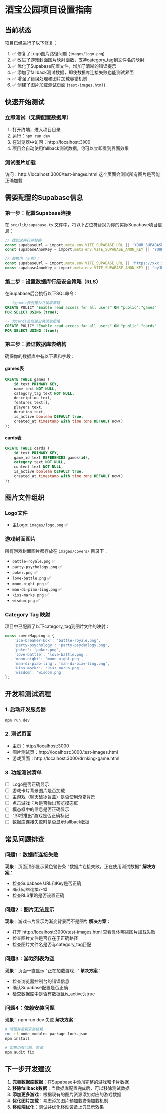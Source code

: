 # 酒宝公园项目设置指南

## 当前状态
项目已经进行了以下修复：
1. ✅ 修复了Logo图片路径问题 (`images/logo.png`)
2. ✅ 改进了游戏封面图片映射函数，支持category_tag到文件名的映射
3. ✅ 优化了Supabase配置文件，增加了清晰的错误提示
4. ✅ 添加了fallback测试数据，即使数据库连接失败也能测试界面
5. ✅ 增强了错误处理和图片加载容错机制
6. ✅ 创建了图片加载测试页面 (`test-images.html`)

## 快速开始测试

### 立即测试（无需配置数据库）
1. 打开终端，进入项目目录
2. 运行：`npm run dev`
3. 在浏览器中访问：http://localhost:3000
4. 项目会自动使用fallback测试数据，你可以立即看到界面效果

### 测试图片加载
访问：http://localhost:3000/test-images.html
这个页面会测试所有图片是否能正确加载

## 需要配置的Supabase信息

### 第一步：配置Supabase连接
在 `src/lib/supabase.ts` 文件中，将以下占位符替换为你的实际Supabase项目信息：

```typescript
// 找到这两行并替换
const supabaseUrl = import.meta.env.VITE_SUPABASE_URL || 'YOUR_SUPABASE_PROJECT_URL'        
const supabaseAnonKey = import.meta.env.VITE_SUPABASE_ANON_KEY || 'YOUR_SUPABASE_ANON_KEY'   

// 替换为（示例）：
const supabaseUrl = import.meta.env.VITE_SUPABASE_URL || 'https://xxx.supabase.co'        
const supabaseAnonKey = import.meta.env.VITE_SUPABASE_ANON_KEY || 'eyJhbGciOiJIUzI1NiIsInR5cCI6IkpXVCJ9...'   
```

### 第二步：设置数据库行级安全策略（RLS）
在Supabase后台执行以下SQL命令：

```sql
-- 为games表创建公共读取策略
CREATE POLICY "Enable read access for all users" ON "public"."games"
FOR SELECT USING (true);

-- 为cards表创建公共读取策略
CREATE POLICY "Enable read access for all users" ON "public"."cards"
FOR SELECT USING (true);
```

### 第三步：验证数据库表结构
确保你的数据库中有以下表和字段：

#### games表
```sql
CREATE TABLE games (
    id text PRIMARY KEY,
    name text NOT NULL,
    category_tag text NOT NULL,
    description text,
    features text[],
    players text,
    duration text,
    is_active boolean DEFAULT true,
    created_at timestamp with time zone DEFAULT now()
);
```

#### cards表
```sql
CREATE TABLE cards (
    id text PRIMARY KEY,
    game_id text REFERENCES games(id),
    category text NOT NULL,
    content text NOT NULL,
    is_active boolean DEFAULT true,
    created_at timestamp with time zone DEFAULT now()
);
```

## 图片文件组织

### Logo文件
- 主Logo: `images/logo.png` ✅

### 游戏封面图片
所有游戏封面图片都存放在 `images/covers/` 目录下：
- `battle-royale.png` ✅
- `party-psychology.png` ✅
- `poker.png` ✅
- `love-battle.png` ✅
- `moon-night.png` ✅
- `man-di-piao-ling.png` ✅
- `kiss-marks.png` ✅
- `wisdom.png` ✅

### Category Tag 映射
项目中已配置了以下category_tag到图片文件的映射：
```javascript
const coverMapping = {
    'ice-breaker-box': 'battle-royale.png',
    'party-psychology': 'party-psychology.png',
    'poker': 'poker.png',
    'love-battle': 'love-battle.png',
    'moon-night': 'moon-night.png',
    'man-di-piao-ling': 'man-di-piao-ling.png',
    'kiss-marks': 'kiss-marks.png',
    'wisdom': 'wisdom.png'
};
```

## 开发和测试流程

### 1. 启动开发服务器
```bash
npm run dev
```

### 2. 测试页面
- 主页：http://localhost:3000
- 图片测试页：http://localhost:3000/test-images.html
- 游戏页面：http://localhost:3000/drinking-game.html

### 3. 功能测试清单
- [ ] Logo是否正确显示
- [ ] 游戏卡片背景图片是否加载
- [ ] 主游戏（聊天破冰盲盒）是否使用渐变背景
- [ ] 点击游戏卡片是否弹出预览模态框
- [ ] 模态框中的信息是否正确显示
- [ ] "即将推出"游戏是否正确标记
- [ ] 数据库连接失败时是否显示fallback数据

## 常见问题排查

### 问题1：数据库连接失败
**现象**：页面顶部显示黄色警告条 "数据库连接失败，正在使用测试数据"
**解决方案**：
- 检查Supabase URL和Key是否正确
- 确认网络连接正常
- 检查RLS策略是否设置正确

### 问题2：图片无法显示
**现象**：游戏卡片显示为渐变背景而不是图片
**解决方案**：
- 打开 http://localhost:3000/test-images.html 查看具体哪些图片加载失败
- 检查图片文件是否存在于正确路径
- 检查图片文件名是否与category_tag匹配

### 问题3：游戏列表为空
**现象**：页面一直显示 "正在加载游戏..."
**解决方案**：
- 检查浏览器控制台的错误信息
- 确认Supabase配置是否正确
- 检查数据库中是否有数据且is_active为true

### 问题4：依赖安装问题
**现象**：npm run dev 失败
**解决方案**：
```bash
# 清理并重新安装依赖
rm -rf node_modules package-lock.json
npm install

# 如果仍有问题，尝试
npm audit fix
```

## 下一步开发建议

1. **完善数据库数据**：在Supabase中添加完整的游戏和卡片数据
2. **移除fallback数据**：当数据库配置完成后，可以移除测试数据
3. **添加更多游戏**：根据现有的图片资源添加对应的游戏数据
4. **优化图片加载**：考虑添加图片预加载或懒加载机制
5. **移动端优化**：测试并优化移动设备上的显示效果 